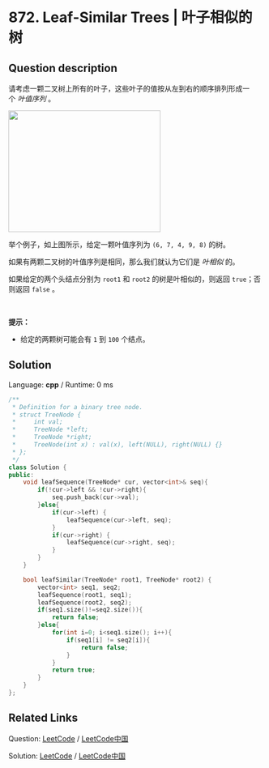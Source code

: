 # 872. Leaf-Similar Trees | 叶子相似的树

## Question description

<!--If you want to use the English description, use <p>Consider all the leaves of a binary tree.&nbsp; From&nbsp;left to right order, the values of those&nbsp;leaves form a <em>leaf value sequence.</em></p>

<p><img alt="" src="https://s3-lc-upload.s3.amazonaws.com/uploads/2018/07/16/tree.png" style="width: 300px; height: 240px;" /></p>

<p>For example, in the given tree above, the leaf value sequence is <code>(6, 7, 4, 9, 8)</code>.</p>

<p>Two binary trees are considered <em>leaf-similar</em>&nbsp;if their leaf value sequence is the same.</p>

<p>Return <code>true</code> if and only if the two given trees with head nodes <code>root1</code> and <code>root2</code> are leaf-similar.</p>

<p>&nbsp;</p>

<p><strong>Note:</strong></p>

<ul>
	<li>Both of the given trees will have between <code>1</code> and <code>100</code> nodes.</li>
</ul>
 instead-->
<p>请考虑一颗二叉树上所有的叶子，这些叶子的值按从左到右的顺序排列形成一个&nbsp;<em>叶值序列</em> 。</p>

<p><img alt="" src="https://s3-lc-upload.s3.amazonaws.com/uploads/2018/07/16/tree.png" style="height: 240px; width: 300px;"></p>

<p>举个例子，如上图所示，给定一颗叶值序列为&nbsp;<code>(6, 7, 4, 9, 8)</code>&nbsp;的树。</p>

<p>如果有两颗二叉树的叶值序列是相同，那么我们就认为它们是&nbsp;<em>叶相似&nbsp;</em>的。</p>

<p>如果给定的两个头结点分别为&nbsp;<code>root1</code> 和&nbsp;<code>root2</code>&nbsp;的树是叶相似的，则返回&nbsp;<code>true</code>；否则返回 <code>false</code> 。</p>

<p>&nbsp;</p>

<p><strong>提示：</strong></p>

<ul>
	<li>给定的两颗树可能会有&nbsp;<code>1</code>&nbsp;到&nbsp;<code>100</code>&nbsp;个结点。</li>
</ul>




## Solution

Language: **cpp**  /  Runtime: 0 ms

```cpp
/**
 * Definition for a binary tree node.
 * struct TreeNode {
 *     int val;
 *     TreeNode *left;
 *     TreeNode *right;
 *     TreeNode(int x) : val(x), left(NULL), right(NULL) {}
 * };
 */
class Solution {
public:
    void leafSequence(TreeNode* cur, vector<int>& seq){
        if(!cur->left && !cur->right){
            seq.push_back(cur->val);
        }else{
            if(cur->left) {
                leafSequence(cur->left, seq);
            }
            if(cur->right) {
                leafSequence(cur->right, seq);
            }
        }
    }

    bool leafSimilar(TreeNode* root1, TreeNode* root2) {
        vector<int> seq1, seq2;
        leafSequence(root1, seq1);
        leafSequence(root2, seq2);
        if(seq1.size()!=seq2.size()){
            return false;
        }else{
            for(int i=0; i<seq1.size(); i++){
                if(seq1[i] != seq2[i]){
                    return false;
                }
            }
            return true;
        }
    }
};
```



## Related Links

Question: [LeetCode](https://leetcode.com/problems/leaf-similar-trees/description/)  /  [LeetCode中国](https://leetcode-cn.com/problems/leaf-similar-trees/description/)

Solution: [LeetCode](https://leetcode.com/articles/leaf-similar-trees/)  /  [LeetCode中国](https://leetcode-cn.com/articles/leaf-similar-trees/)